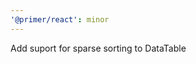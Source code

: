 ```yaml
---
'@primer/react': minor
---
```


Add suport for sparse sorting to DataTable

<!-- Changed components: DataTable -->
